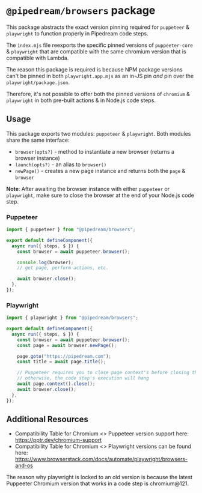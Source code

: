 # `@pipedream/browsers` package

This package abstracts the exact version pinning required for `puppeteer` & `playwright` to function properly in Pipedream code steps.

The `index.mjs` file reexports the specific pinned versions of `puppeeter-core` & `playwright` that are compatible with the same chromium version that is compatible with Lambda.

The reason this package is required is because NPM package versions can't be pinned in both `playwright.app.mjs` as an in-JS pin _and_ pin over the `playwright/package.json`.

Therefore, it's not possible to offer both the pinned versions of `chromium` & `playwright` in both pre-built actions & in Node.js code steps.

## Usage

This package exports two modules: `puppeteer` & `playwright`. Both modules share the same interface:

- `browser(opts?)` - method to instantiate a new browser (returns a browser instance)
- `launch(opts?)` - an alias to `browser()`
- `newPage()` - creates a new page instance and returns both the `page` & `browser`

**Note**: After awaiting the browser instance with either `puppeteer` or `playwright`, make sure to close the browser at the end of your Node.js code step.

### Puppeteer

```javascript
import { puppeteer } from "@pipedream/browsers";

export default defineComponent({
  async run({ steps, $ }) {
    const browser = await puppeteer.browser();

    console.log(browser);
    // get page, perform actions, etc.

    await browser.close();
  },
});
```

### Playwright

```javascript
import { playwright } from "@pipedream/browsers";

export default defineComponent({
  async run({ steps, $ }) {
    const browser = await puppeteer.browser();
    const page = await browser.newPage();

    page.goto("https://pipedream.com");
    const title = await page.title();

    // Puppeteer requires you to close page context's before closing the browser itself
    // otherwise, the code step's execution will hang
    await page.context().close();
    await browser.close();
  },
});
```

## Additional Resources

- Compatibility Table for Chromium <> Puppeteer version support here: https://pptr.dev/chromium-support
- Compatibility Table for Chromium <> Playwright versions can be found here: https://www.browserstack.com/docs/automate/playwright/browsers-and-os

The reason why playwright is locked to an old version is because the latest Puppeeter Chromium version that works in a code step is chromium@121.
